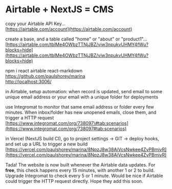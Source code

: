 # Airtable + NextJS = CMS

copy your Airtable API Key...  
[https://airtable.com/account](https://airtable.com/account)

create a base, and a table called "home" or "about" or "product1"...  
[https://airtable.com/tblMe4OWbzTTNjJBZ/viw3npukvUHMY4fWu?blocks=hide](https://airtable.com/tblMe4OWbzTTNjJBZ/viw3npukvUHMY4fWu?blocks=hide)

npm i react airtable react-markdown  
[https://github.com/paulshorey/marina  
](https://github.com/paulshorey/marina)[http://localhost:3006/](http://localhost:3006/)

in Airtable, setup automation: when record is updated, send email to some unique email address or your email with a unique folder for deployments

use Integromat to monitor that same email address or folder every few minutes. When inbox/folder has new unopened emails, close them, and trigger a HTTP request  
[https://www.integromat.com/org/738097\#tab:scenarios](https://www.integromat.com/org/738097#tab:scenarios)

in Vercel \(NextJS build CI\), go to project settings -&gt; GIT -&gt; deploy hooks, and set up a URL to trigger a new build  
[https://vercel.com/paulshorey/marina/8NpzJ8w38AiVcsNwkee4ZvPBmivR](https://vercel.com/paulshorey/marina/8NpzJ8w38AiVcsNwkee4ZvPBmivR)

Tada! The website is now built whenever the Airtable data updates. For **free**, this check happens every 15 minutes, with another 1 or 2 to build. Upgrade Integromat to check every 5 or 1 minute. Would be nice if Airtable could trigger the HTTP request directly. Hope they add this soon.

